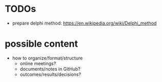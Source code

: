 
TODOs
========================================================================================================================
* prepare delphi method: https://en.wikipedia.org/wiki/Delphi_method


possible content
========================================================================================================================
* how to organize/format/structure
  * online meetings?
  * documents/notes in GitHub?
  * outcomes/results/decisions?
